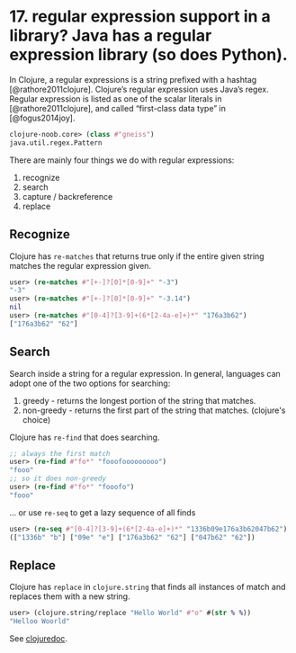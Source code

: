 # 17. regular expression support in a library? Java has a regular expression library (so does Python).

In Clojure, a regular expressions is a string prefixed with a hashtag [@rathore2011clojure]. Clojure’s regular
expression uses Java’s regex. Regular expression is listed as one of the scalar literals in [@rathore2011clojure], and called “first-class data type” in [@fogus2014joy].


```clojure
clojure-noob.core> (class #"gneiss")
java.util.regex.Pattern
```


There are mainly four things we do with regular expressions:

1. recognize
2. search
3. capture / backreference
4. replace

## Recognize

Clojure has `re-matches` that returns true only if the entire given string matches the regular expression given.

```clojure
user> (re-matches #"[+-]?[0]*[0-9]+" "-3")
"-3"
user> (re-matches #"[+-]?[0]*[0-9]+" "-3.14")
nil
user> (re-matches #"[0-4]?[3-9]+(6*[2-4a-e]+)*" "176a3b62")
["176a3b62" "62"]
```

## Search

Search inside a string for a regular expression. In general, languages can adopt one of the two options for searching:

1. greedy - returns the longest portion of the string that matches.
2. non-greedy - returns the first part of the string that matches. (clojure's choice)

Clojure has `re-find` that does searching.


```Clojure
;; always the first match
user> (re-find #"fo*" "fooofooooooooo")
"fooo"
;; so it does non-greedy
user> (re-find #"fo*" "fooofo")
"fooo"
```

... or use `re-seq` to get a lazy sequence of all finds
```clojure
user> (re-seq #"[0-4]?[3-9]+(6*[2-4a-e]+)*" "1336b09e176a3b62047b62")
(["1336b" "b"] ["09e" "e"] ["176a3b62" "62"] ["047b62" "62"])
```

## Replace

Clojure has `replace` in `clojure.string` that finds all instances of match and replaces them with a new string.

```clojure
user> (clojure.string/replace "Hello World" #"o" #(str % %))
"Helloo Woorld"
```

See [clojuredoc](https://clojuredocs.org/).
